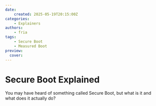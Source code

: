 ```yaml
---
date:
    created: 2025-05-19T20:15:00Z
categories:
    - Explainers
authors:
    - fria
tags:
    - Secure Boot
    - Measured Boot
preview:
  cover:
---
```


# Secure Boot Explained

You may have heard of something called Secure Boot, but what is it and what does it actually do?<!-- more -->

